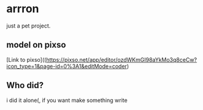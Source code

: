 # arrron
just a pet project.

## model on pixso 

[Link to pixso]((https://pixso.net/app/editor/ozdWKmGI98aYkMo3q8ceCw?icon_type=1&page-id=0%3A1&editMode=coder)


## Who did?
i did it alone(, if you want make something write
